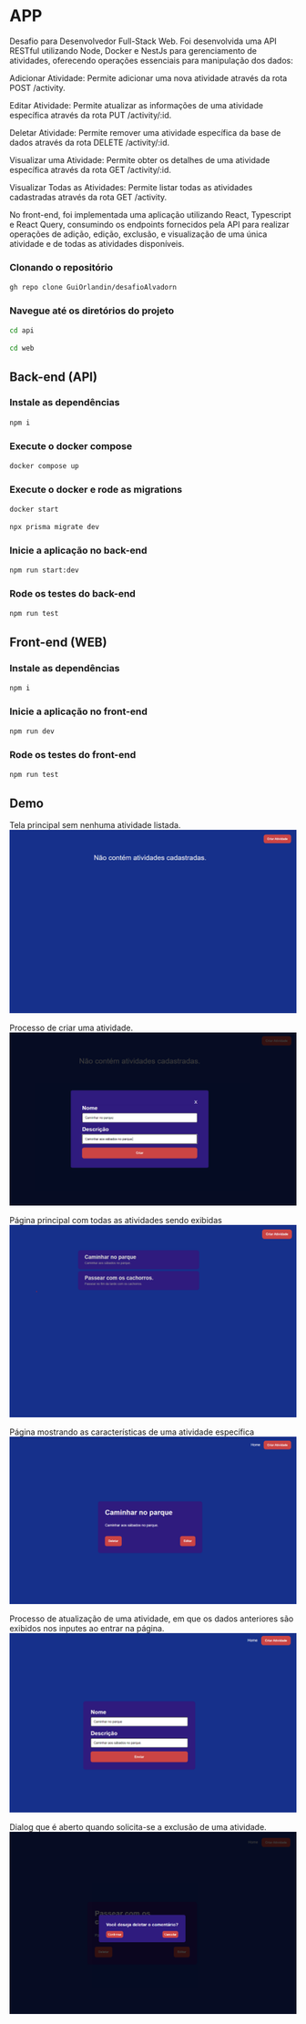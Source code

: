 # APP

Desafio para Desenvolvedor Full-Stack Web. Foi desenvolvida uma API RESTful utilizando Node, Docker e NestJs para gerenciamento de atividades, oferecendo operações essenciais para manipulação dos dados:

Adicionar Atividade: Permite adicionar uma nova atividade através da rota POST /activity.

Editar Atividade: Permite atualizar as informações de uma atividade específica através da rota PUT /activity/:id.

Deletar Atividade: Permite remover uma atividade específica da base de dados através da rota DELETE /activity/:id.

Visualizar uma Atividade: Permite obter os detalhes de uma atividade específica através da rota GET /activity/:id.

Visualizar Todas as Atividades: Permite listar todas as atividades cadastradas através da rota GET /activity.

No front-end, foi implementada uma aplicação utilizando React, Typescript e React Query, consumindo os endpoints fornecidos pela API para realizar operações de adição, edição, exclusão, e visualização de uma única atividade e de todas as atividades disponíveis.

### Clonando o repositório

```sh
gh repo clone GuiOrlandin/desafioAlvadorn
```

### Navegue até os diretórios do projeto

```sh
cd api
```

```sh
cd web
```

## Back-end (API)

### Instale as dependências

```sh
npm i
```

### Execute o docker compose

```sh
docker compose up
```

### Execute o docker e rode as migrations

```sh
docker start
```

```sh
npx prisma migrate dev

```

### Inicie a aplicação no back-end

```sh
npm run start:dev
```

### Rode os testes do back-end

```sh
npm run test
```

## Front-end (WEB)

### Instale as dependências

```sh
npm i
```

### Inicie a aplicação no front-end

```sh
npm run dev
```

### Rode os testes do front-end

```sh
npm run test
```

## Demo

Tela principal sem nenhuma atividade listada.
<img src="web/src/assets/telaprincipal.png">

Processo de criar uma atividade.
<img src="web/src/assets/criandoumaatividade.png">

Página principal com todas as atividades sendo exibidas
<img src="web/src/assets/todasasatividades.png">

Página mostrando as características de uma atividade específica
<img src="web/src/assets/informacoesdaatividade.png">

Processo de atualização de uma atividade, em que os dados anteriores são exibidos nos inputes ao entrar na página.
<img src="web/src/assets/editandoumaatividade.png">

Dialog que é aberto quando solicita-se a exclusão de uma atividade.
<img src="web/src/assets/deletandoumaatividade.png">
